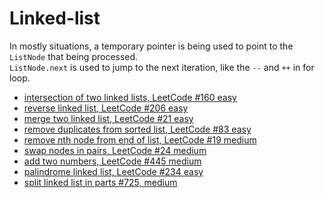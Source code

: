 # Linked-list

In mostly situations, a temporary pointer is being used to point to the `ListNode` that being processed.  
`ListNode.next` is used to jump to the next iteration, like the `--` and `++` in for loop.  

- [intersection of two linked lists, LeetCode #160 easy](./intersection-of-two-linked-lists-easy.md)
- [reverse linked list, LeetCode #206 easy](./reverse-linked-list.md)
- [merge two linked list, LeetCode #21 easy](./merge-two-sorted-lists.java)
- [remove duplicates from sorted list, LeetCode #83 easy](./remove-duplicates-from-sorted-list.java)
- [remove nth node from end of list, LeetCode #19 medium](./remove-nth-from-end-of-list.java)
- [swap nodes in pairs, LeetCode #24 medium](./swap-nodes-in-pairs.java)
- [add two numbers, LeetCode #445 medium](./add-two-numbers.java)
- [palindrome linked list, LeetCode #234 easy](./palindrome-linked-list.java)
- [split linked list in parts #725, medium](./split-linked-list-in-parts.java)
